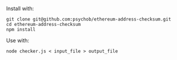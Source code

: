 Install with:
```
git clone git@github.com:psychob/ethereum-address-checksum.git
cd ethereum-address-checksum
npm install
```

Use with:
```
node checker.js < input_file > output_file
```
